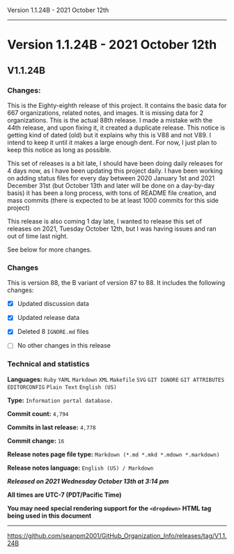 Version 1.1.24B - 2021 October 12th

***

# Version 1.1.24B - 2021 October 12th

## V1.1.24B

### Changes:

This is the Eighty-eighth release of this project. It contains the basic data for 667 organizations, <!-- (fork count minus 2) !--> related notes, and images. It is missing data for 2 organizations. This is the actual 88th release. I made a mistake with the 44th release, and upon fixing it, it created a duplicate release. This notice is getting kind of dated (old) but it explains why this is V88 and not V89. I intend to keep it until it makes a large enough dent. For now, I just plan to keep this notice as long as possible.

This set of releases is a bit late, I should have been doing daily releases for 4 days now, as I have been updating this project daily. I have been working on adding status files for every day between 2020 January 1st and 2021 December 31st (but October 13th and later will be done on a day-by-day basis) it has been a long process, with tons of README file creation, and mass commits (there is expected to be at least 1000 commits for this side project)

This release is also coming 1 day late, I wanted to release this set of releases on 2021, Tuesday October 12th, but I was having issues and ran out of time last night.

See below for more changes.

### Changes

This is version 88, the B variant of version 87 to 88. It includes the following changes:

- [x] Updated discussion data

- [x] Updated release data

<!-- - [x] Added support for several hundred status posts in 2020 and 2021

- [x] Added support for MyGOI, a separate tool that acts as a web application that lets you create your own GitHub Organization Info and view it effectively. It is still in very early development

- [x] Added data up to 2021 October 12th

!-->

- [x] Deleted 8 `IGNORE.md` files

- [ ] No other changes in this release

<!--
- [x] Added data up to >date<
!-->

<!--
- [x] Deleted 2 `IGNORE.md` files
!-->

<!-- - [x] Updated Git navigation data

<!-- - [x] Deleted 3 `IGNORE.md` files !-->

### Technical and statistics

**Languages:** `Ruby` `YAML` `Markdown` `XML` `Makefile` `SVG` `GIT IGNORE` `GIT ATTRIBUTES` `EDITORCONFIG` `Plain Text` `English (US)`

**Type:** `Information portal database.`

**Commit count:** `4,794`

**Commits in last release:** `4,778`

**Commit change:** `16`

**Release notes page file type:** `Markdown (*.md *.mkd *.mdown *.markdown)`

**Release notes language:** `English (US) / Markdown`

***Released on 2021 Wednesday October 13th at 3:14 pm***

**All times are UTC-7 (PDT/Pacific Time)**

**You may need special rendering support for the `<dropdown>` HTML tag being used in this document**

***

https://github.com/seanpm2001/GitHub_Organization_Info/releases/tag/V1.1.24B

